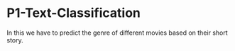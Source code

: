# P1-Text-Classification
In this we have to predict the genre of different movies based on their short story.
